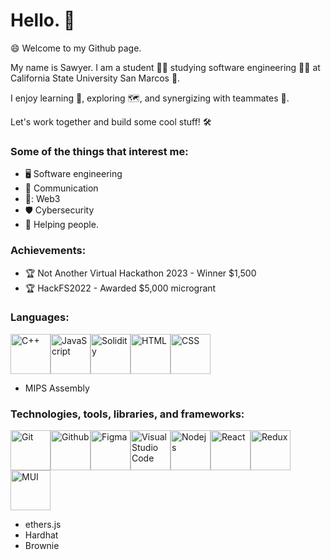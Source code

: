 # Hello. 👋 

😄 Welcome to my Github page.

My name is Sawyer. I am a student 👨‍🎓 studying software engineering 👨‍💻 at California State University San Marcos 🐾.

I enjoy learning 🧠,  exploring 🗺️, and synergizing with teammates 🤝.

Let's work together and build some cool stuff! 🛠️


### **Some of the things that interest me:**
+ 🖥️ Software engineering
+ 💬 Communication
+ 🔑: Web3
+ 🛡️ Cybersecurity
+ 🤙 Helping people. 



### **Achievements:**
+ 🏆 Not Another Virtual Hackathon 2023 - Winner $1,500
+ 🏆 HackFS2022 - Awarded $5,000 microgrant

### **Languages:**
<img src="https://cdn.jsdelivr.net/gh/devicons/devicon/icons/cplusplus/cplusplus-original.svg" alt="C++" width="64" height="64"/><img src="https://cdn.jsdelivr.net/gh/devicons/devicon/icons/javascript/javascript-original.svg" alt="JavaScript" width="64" height="64" /><img src="https://cdn.jsdelivr.net/gh/devicons/devicon/icons/solidity/solidity-original.svg" alt="Solidity" width="64" height="64" /><img src="https://cdn.jsdelivr.net/gh/devicons/devicon/icons/html5/html5-plain-wordmark.svg" alt="HTML" width="64" height="64" /><img src="https://cdn.jsdelivr.net/gh/devicons/devicon/icons/css3/css3-plain-wordmark.svg" alt="CSS" width="64" height="64" />
+ MIPS Assembly


### **Technologies, tools, libraries, and frameworks:**
<img src="https://cdn.jsdelivr.net/gh/devicons/devicon/icons/git/git-plain-wordmark.svg" alt="Git" width="64" height="64" /><img src="https://cdn.jsdelivr.net/gh/devicons/devicon/icons/github/github-original-wordmark.svg" alt="Github" width="64" height="64" /><img src="https://cdn.jsdelivr.net/gh/devicons/devicon/icons/figma/figma-original.svg" alt="Figma" width="64" height="64" /><img src="https://cdn.jsdelivr.net/gh/devicons/devicon/icons/vscode/vscode-original-wordmark.svg" alt="Visual Studio Code" width="64" height="64" /><img src="https://cdn.jsdelivr.net/gh/devicons/devicon/icons/nodejs/nodejs-original-wordmark.svg" alt="Nodejs" width="64" height="64" /><img src="https://cdn.jsdelivr.net/gh/devicons/devicon/icons/react/react-original.svg" alt="React" width="64" height="64" /><img src="https://cdn.jsdelivr.net/gh/devicons/devicon/icons/redux/redux-original.svg" alt="Redux" width="64" height="64" /><img src="https://cdn.jsdelivr.net/gh/devicons/devicon/icons/materialui/materialui-original.svg" alt="MUI" width="64" height="64" />
+ ethers.js
+ Hardhat
+ Brownie         
